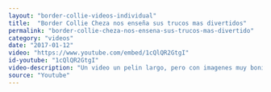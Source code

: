 ```yaml
---
layout: "border-collie-videos-individual"
title:  "Border Collie Cheza nos enseña sus trucos mas divertidos"
permalink: "border-collie-cheza-nos-ensena-sus-trucos-mas-divertido"
category: "videos"
date: "2017-01-12"
video: "https://www.youtube.com/embed/1cQlQR2GtgI"
id-youtube: "1cQlQR2GtgI"
video-description: "Un video un pelin largo, pero con imagenes muy bonitas y trucos singulares llevados a cabo por esta Border Collie, os puede dar algunas ideas"
source: "Youtube"
---
```

